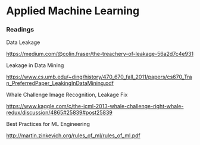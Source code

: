 # Applied Machine Learning

### Readings

Data Leakage

https://medium.com/@colin.fraser/the-treachery-of-leakage-56a2d7c4e931

Leakage in Data Mining

https://www.cs.umb.edu/~ding/history/470_670_fall_2011/papers/cs670_Tran_PreferredPaper_LeakingInDataMining.pdf

Whale Challenge Image Recognition, Leakage Fix

https://www.kaggle.com/c/the-icml-2013-whale-challenge-right-whale-redux/discussion/4865#25839#post25839

Best Practices for ML Engineering

http://martin.zinkevich.org/rules_of_ml/rules_of_ml.pdf

